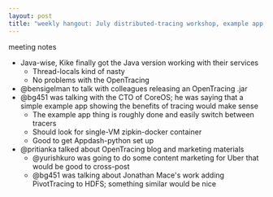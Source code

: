 ```yaml
---
layout: post
title: "weekly hangout: July distributed-tracing workshop, example app, blog posts"
---
```


meeting notes

- Java-wise, Kike finally got the Java version working with their services
  - Thread-locals kind of nasty
  - No problems with the OpenTracing
- @bensigelman to talk with colleagues releasing an OpenTracing .jar
- @bg451 was talking with the CTO of CoreOS; he was saying that a simple example app showing the benefits of tracing would make sense
  - The example app thing is roughly done and easily switch between tracers
  - Should look for single-VM zipkin-docker container
  - Good to get Appdash-python set up
- @pritianka talked about OpenTracing blog and marketing materials
  - @yurishkuro was going to do some content marketing for Uber that would be good to cross-post
  - @bg451 was talking about Jonathan Mace's work adding PivotTracing to HDFS; something similar would be nice
